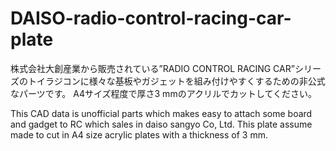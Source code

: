 # DAISO-radio-control-racing-car-plate
株式会社大創産業から販売されている”RADIO CONTROL RACING CAR”シリーズのトイラジコンに様々な基板やガジェットを組み付けやすくするための非公式なパーツです。
A4サイズ程度で厚さ3 mmのアクリルでカットしてください。

This CAD data is unofficial parts which makes easy to attach some board and gadget to RC which sales in daiso sangyo Co, Ltd.
This plate assume made to cut in  A4 size acrylic plates with a thickness of 3 mm.
